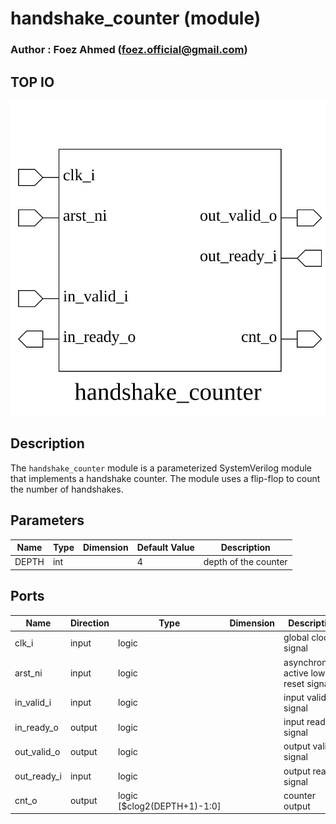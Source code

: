 # handshake_counter (module)

### Author : Foez Ahmed (foez.official@gmail.com)

## TOP IO
<img src="./handshake_counter_top.svg">

## Description

The `handshake_counter` module is a parameterized SystemVerilog module that implements a handshake
counter. The module uses a flip-flop to count the number of handshakes.

## Parameters
|Name|Type|Dimension|Default Value|Description|
|-|-|-|-|-|
|DEPTH|int||4|depth of the counter|

## Ports
|Name|Direction|Type|Dimension|Description|
|-|-|-|-|-|
|clk_i|input|logic||global clock signal|
|arst_ni|input|logic||asynchronous active low reset signal|
|in_valid_i|input|logic||input valid signal|
|in_ready_o|output|logic||input ready signal|
|out_valid_o|output|logic||output valid signal|
|out_ready_i|input|logic||output ready signal|
|cnt_o|output|logic [$clog2(DEPTH+1)-1:0]||counter output|

